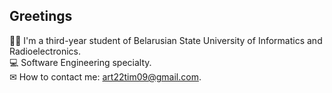 ## Greetings
👨‍🎓 I'm a third-year student of Belarusian State University of Informatics and Radioelectronics.<br>
💻 Software Engineering specialty.<br>
✉ How to contact me: art22tim09@gmail.com.
